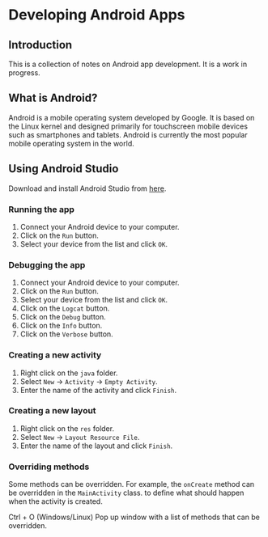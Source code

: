 # Developing Android Apps

## Introduction

This is a collection of notes on Android app development. It is a work in progress.

## What is Android?

Android is a mobile operating system developed by Google. It is based on the Linux kernel and designed primarily for touchscreen mobile devices such as smartphones and tablets. Android is currently the most popular mobile operating system in the world.

## Using Android Studio

Download and install Android Studio from [here](https://developer.android.com/studio/index.html).

### Running the app

1. Connect your Android device to your computer.
2. Click on the `Run` button.
3. Select your device from the list and click `OK`.

### Debugging the app

1. Connect your Android device to your computer.
2. Click on the `Run` button.
3. Select your device from the list and click `OK`.
4. Click on the `Logcat` button.
5. Click on the `Debug` button.
6. Click on the `Info` button.
7. Click on the `Verbose` button.

### Creating a new activity

1. Right click on the `java` folder.
2. Select `New` -> `Activity` -> `Empty Activity`.
3. Enter the name of the activity and click `Finish`.

### Creating a new layout

1. Right click on the `res` folder.
2. Select `New` -> `Layout Resource File`.
3. Enter the name of the layout and click `Finish`.

### Overriding methods
Some methods can be overridden. For example, the `onCreate` method can be overridden in the `MainActivity` class. to define what should happen when the activity is created.

Ctrl + O (Windows/Linux)
Pop up window with a list of methods that can be overridden.
